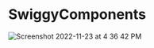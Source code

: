 # SwiggyComponents

![Screenshot 2022-11-23 at 4 36 42 PM](https://user-images.githubusercontent.com/41722821/203531734-49859d89-2d82-47e8-934e-17aae56b383b.png)
